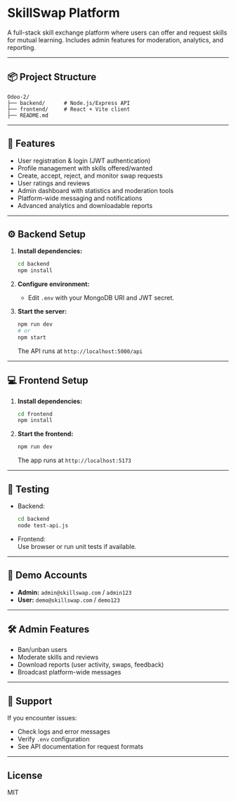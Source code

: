 # SkillSwap Platform

A full-stack skill exchange platform where users can offer and request skills for mutual learning. Includes admin features for moderation, analytics, and reporting.

---

## 📦 Project Structure

```
Odoo-2/
├── backend/      # Node.js/Express API
├── frontend/     # React + Vite client
├── README.md
```

---

## 🚀 Features

- User registration & login (JWT authentication)
- Profile management with skills offered/wanted
- Create, accept, reject, and monitor swap requests
- User ratings and reviews
- Admin dashboard with statistics and moderation tools
- Platform-wide messaging and notifications
- Advanced analytics and downloadable reports

---

## ⚙️ Backend Setup

1. **Install dependencies:**
   ```bash
   cd backend
   npm install
   ```

2. **Configure environment:**
   - Edit `.env` with your MongoDB URI and JWT secret.

3. **Start the server:**
   ```bash
   npm run dev
   # or
   npm start
   ```

   The API runs at `http://localhost:5000/api`

---

## 💻 Frontend Setup

1. **Install dependencies:**
   ```bash
   cd frontend
   npm install
   ```

2. **Start the frontend:**
   ```bash
   npm run dev
   ```

   The app runs at `http://localhost:5173`

---

## 🧪 Testing

- Backend:  
  ```bash
  cd backend
  node test-api.js
  ```
- Frontend:  
  Use browser or run unit tests if available.


---

## 👤 Demo Accounts

- **Admin:** `admin@skillswap.com` / `admin123`
- **User:** `demo@skillswap.com` / `demo123`

---

## 🛠️ Admin Features

- Ban/unban users
- Moderate skills and reviews
- Download reports (user activity, swaps, feedback)
- Broadcast platform-wide messages

---

## 🤝 Support

If you encounter issues:
- Check logs and error messages
- Verify `.env` configuration
- See API documentation for request formats

---

## License

MIT
